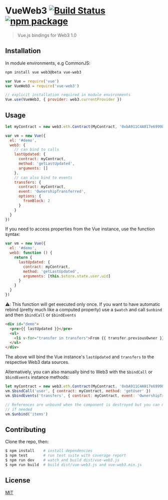 # VueWeb3 [![Build Status](https://img.shields.io/circleci/project/morrislaptop/vue-web3.svg)](https://circleci.com/gh/morrislaptop/vue-web3) [![npm package](https://img.shields.io/npm/v/vue-web3.svg)](https://www.npmjs.com/package/vue-web3)

> Vue.js bindings for Web3 1.0

## Installation

In module environments, e.g CommonJS:

  ``` bash
  npm install vue web3@beta vue-web3
  ```

  ``` js
  var Vue = require('vue')
  var VueWeb3 = require('vue-web3')

  // explicit installation required in module environments
  Vue.use(VueWeb3, { provider: web3.currentProvider })
  ```

## Usage

``` js
let myContract = new web3.eth.Contract(MyContract, '0xbA911C4A817e69998Ffd3626d3c5366038e8480F')

var vm = new Vue({
  el: '#demo',
  web3: {
    // can bind to calls
    lastUpdated: {
      contract: myContract,
      method: 'getLastUpdated',
      arguments: []
    },
    // can also bind to events
    transfers: {
      contract: myContract,
      event: 'OwnershipTransferred',
      options: {
        fromBlock: 2
      }
    }
  }
})
```

If you need to access properties from the Vue instance, use the function syntax:

```js
var vm = new Vue({
  el: '#demo',
  web3: function () {
    return {
      lastUpdated: {
        contract: myContract,
        method: 'getLastUpdated',
        arguments: [this.$store.state.user.uid]
      }
    }
  }
})
```

⚠️: This function will get executed only once. If you want to have automatic rebind (pretty much like a computed property) use a `$watch` and call `$unbind` and then `$bindCall` or `$bindEvents`

``` html
<div id="demo">
  <pre>{{ lastUpdated }}</pre>
  <ul>
    <li v-for="transfer in transfers">From {{ transfer.previousOwner }} to {{ transfer.newOwner }}</li>
  </ul>
</div>
```

The above will bind the Vue instance's `lastUpdated` and `transfers` to the respective Web3 data sources.

Alternatively, you can also manually bind to Web3 with the `$bindCall` or `$bindEvents` instance methods:

``` js
let myContract = new web3.eth.Contract(MyContract, '0xbA911C4A817e69998Ffd3626d3c5366038e8480F')
vm.$bindCall('user', { contract: myContract, method: 'getUser' })
vm.$bindEvents('transfers', { contract: myContract, event: 'OwnershipTransferred' })

// References are unbound when the component is destroyed but you can manually unbind a reference
// if needed
vm.$unbind('items')
```

## Contributing

Clone the repo, then:

```bash
$ npm install    # install dependencies
$ npm test       # run test suite with coverage report
$ npm run dev    # watch and build dist/vue-web3.js
$ npm run build  # build dist/vue-web3.js and vue-web3.min.js
```

## License

[MIT](http://opensource.org/licenses/MIT)

